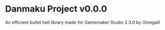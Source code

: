 #       Danmaku Project v0.0.0
An efficient bullet hell library made for Gamemaker Studio 2.3.0 by OmegaX
